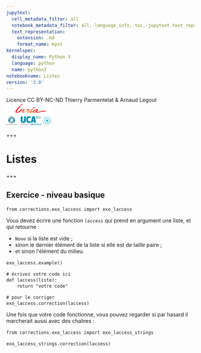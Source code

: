 ```yaml
---
jupytext:
  cell_metadata_filter: all
  notebook_metadata_filter: all,-language_info,-toc,-jupytext.text_representation.jupytext_version,-jupytext.text_representation.format_version
  text_representation:
    extension: .md
    format_name: myst
kernelspec:
  display_name: Python 3
  language: python
  name: python3
notebookname: Listes
version: '3.0'
---
```


<div class="licence">
<span>Licence CC BY-NC-ND</span>
<span>Thierry Parmentelat &amp; Arnaud Legout</span>
<span><img src="media/both-logos-small-alpha.png" /></span>
</div>

+++

# Listes

+++

## Exercice - niveau basique

```{code-cell}
from corrections.exo_laccess import exo_laccess
```

Vous devez écrire une fonction `laccess` qui prend en argument une liste, et qui retourne :

* `None` si la liste est vide ;
* sinon le dernier élément de la liste si elle est de taille paire ;
* et sinon l'élément du milieu.

```{code-cell}
exo_laccess.example()
```

```{code-cell}
# écrivez votre code ici
def laccess(liste):
    return "votre code"
```

```{code-cell}
# pour le corriger
exo_laccess.correction(laccess)
```

Une fois que votre code fonctionne, vous pouvez regarder si par hasard il marcherait aussi avec des chaînes :

```{code-cell}
from corrections.exo_laccess import exo_laccess_strings
```

```{code-cell}
exo_laccess_strings.correction(laccess)
```
